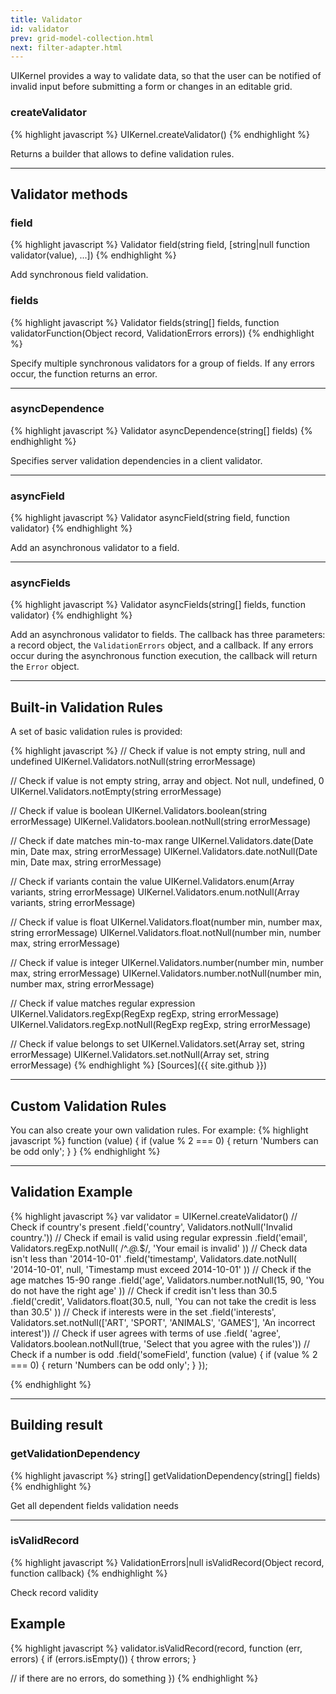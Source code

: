 ```yaml
---
title: Validator
id: validator
prev: grid-model-collection.html
next: filter-adapter.html
---
```


UIKernel provides a way to validate data, so that the user can be notified of invalid input before submitting a form or changes in an editable grid.

### createValidator

{% highlight javascript %}
UIKernel.createValidator()
{% endhighlight %}

Returns a builder that allows to define validation rules.

---

## Validator methods

### field

{% highlight javascript %}
Validator field(string field, [string|null function validator(value), ...])
{% endhighlight %}

Add synchronous field validation.


### fields

{% highlight javascript %}
Validator fields(string[] fields, function validatorFunction(Object record, ValidationErrors errors))
{% endhighlight %}

Specify multiple synchronous validators for a group of fields. If any errors occur, the function returns an error.

---

### asyncDependence

{% highlight javascript %}
Validator asyncDependence(string[] fields)
{% endhighlight %}

Specifies server validation dependencies in a client validator.

---

### asyncField

{% highlight javascript %}
Validator asyncField(string field, function validator)
{% endhighlight %}

Add an asynchronous validator to a field.

---

### asyncFields

{% highlight javascript %}
Validator asyncFields(string[] fields, function validator)
{% endhighlight %}

Add an asynchronous validator to fields. The callback has three parameters: a record object, the `ValidationErrors` object,
and a callback. If any errors occur during the asynchronous function execution, the callback will return the `Error` object.

---

## Built-in Validation Rules

A set of basic validation rules is provided:

{% highlight javascript %}
// Check if value is not empty string, null and undefined
UIKernel.Validators.notNull(string errorMessage)

// Check if value is not empty string, array and object. Not null, undefined, 0
UIKernel.Validators.notEmpty(string errorMessage)

// Check if value is boolean
UIKernel.Validators.boolean(string errorMessage)
UIKernel.Validators.boolean.notNull(string errorMessage)

// Check if date matches min-to-max range
UIKernel.Validators.date(Date min, Date max, string errorMessage)
UIKernel.Validators.date.notNull(Date min, Date max, string errorMessage)

// Check if variants contain the value
UIKernel.Validators.enum(Array variants, string errorMessage)
UIKernel.Validators.enum.notNull(Array variants, string errorMessage)

// Check if value is float
UIKernel.Validators.float(number min, number max, string errorMessage)
UIKernel.Validators.float.notNull(number min, number max, string errorMessage)

// Check if value is integer
UIKernel.Validators.number(number min, number max, string errorMessage)
UIKernel.Validators.number.notNull(number min, number max, string errorMessage)

// Check if value matches regular expression
UIKernel.Validators.regExp(RegExp regExp, string errorMessage)
UIKernel.Validators.regExp.notNull(RegExp regExp, string errorMessage)

// Check if value belongs to set
UIKernel.Validators.set(Array set, string errorMessage)
UIKernel.Validators.set.notNull(Array set, string errorMessage)
{% endhighlight %}
[Sources]({{ site.github }})

---

## Custom Validation Rules

You can also create your own validation rules. For example:
{% highlight javascript %}
function (value) {
  if (value % 2 === 0) {
    return 'Numbers can be odd only';
  }
}
{% endhighlight %}

---

## Validation Example

{% highlight javascript %}
var validator = UIKernel.createValidator()
  // Check if country's present
  .field('country', Validators.notNull('Invalid country.'))
  // Check if email is valid using regular expressin
  .field('email', Validators.regExp.notNull(
    /^.*@.*$/,
    'Your email is invalid'
  ))
  // Check data isn't less than '2014-10-01'
  .field('timestamp', Validators.date.notNull(
    '2014-10-01', null,
    'Timestamp must exceed 2014-10-01'
  ))
  // Check if the age matches 15-90 range
  .field('age', Validators.number.notNull(15, 90,
    'You do not have the right age'
  ))
  // Check if credit isn't less than 30.5
  .field('credit', Validators.float(30.5, null,
    'You can not take the credit is less than 30.5'
  ))
   // Check if interests were in the set
   .field('interests', Validators.set.notNull(['ART', 'SPORT', 'ANIMALS', 'GAMES'], 'An incorrect interest'))
  // Check if user agrees with terms of use
  .field( 'agree', Validators.boolean.notNull(true, 'Select that you agree with the rules'))
  // Check if a number is odd
  .field('someField', function (value) {
    if (value % 2 === 0) {
      return 'Numbers can be odd only';
    }
   });

{% endhighlight %}

---

## Building result

### getValidationDependency

{% highlight javascript %}
 string[] getValidationDependency(string[] fields)
{% endhighlight %}

Get all dependent fields validation needs

---

### isValidRecord

{% highlight javascript %}
ValidationErrors|null isValidRecord(Object record, function callback)
{% endhighlight %}

Check record validity

## Example
{% highlight javascript %}
validator.isValidRecord(record, function (err, errors) {
  if (errors.isEmpty()) {
    throw errors;
  }

  // if there are no errors, do something
})
{% endhighlight %}



